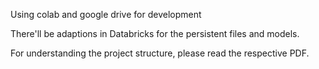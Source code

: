 Using colab and google drive for development

There'll be adaptions in Databricks for the persistent files and models.

For understanding the project structure, please read the respective PDF.
